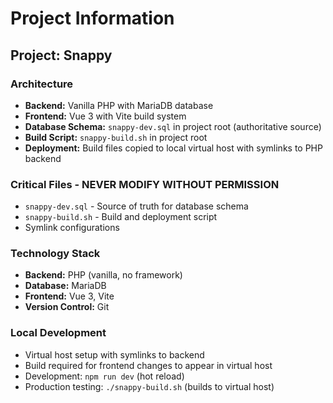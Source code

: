 # Project Information

## Project: Snappy

### Architecture
- **Backend:** Vanilla PHP with MariaDB database
- **Frontend:** Vue 3 with Vite build system
- **Database Schema:** `snappy-dev.sql` in project root (authoritative source)
- **Build Script:** `snappy-build.sh` in project root
- **Deployment:** Build files copied to local virtual host with symlinks to PHP backend

### Critical Files - NEVER MODIFY WITHOUT PERMISSION
- `snappy-dev.sql` - Source of truth for database schema
- `snappy-build.sh` - Build and deployment script
- Symlink configurations

### Technology Stack
- **Backend:** PHP (vanilla, no framework)
- **Database:** MariaDB
- **Frontend:** Vue 3, Vite
- **Version Control:** Git

### Local Development
- Virtual host setup with symlinks to backend
- Build required for frontend changes to appear in virtual host
- Development: `npm run dev` (hot reload)
- Production testing: `./snappy-build.sh` (builds to virtual host)
